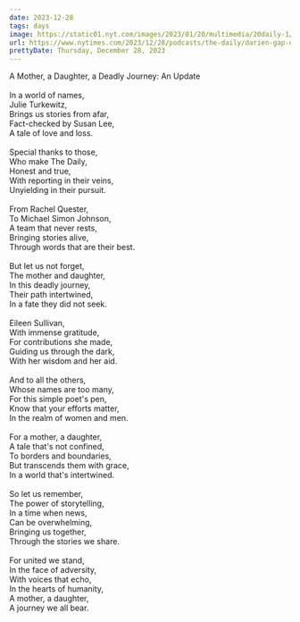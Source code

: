 ```yaml
---
date: 2023-12-28
tags: days
image: https://static01.nyt.com/images/2023/01/20/multimedia/20daily-1/20Daily-DarienGap-tfvh-facebookJumbo.jpg
url: https://www.nytimes.com/2023/12/28/podcasts/the-daily/darien-gap-update.html
prettyDate: Thursday, December 28, 2023
---
```

A Mother, a Daughter, a Deadly Journey: An Update<br><br>In a world of names,<br>Julie Turkewitz,<br>Brings us stories from afar,<br>Fact-checked by Susan Lee,<br>A tale of love and loss.<br><br>Special thanks to those,<br>Who make The Daily,<br>Honest and true,<br>With reporting in their veins,<br>Unyielding in their pursuit.<br><br>From Rachel Quester,<br>To Michael Simon Johnson,<br>A team that never rests,<br>Bringing stories alive,<br>Through words that are their best.<br><br>But let us not forget,<br>The mother and daughter,<br>In this deadly journey,<br>Their path intertwined,<br>In a fate they did not seek.<br><br>Eileen Sullivan,<br>With immense gratitude,<br>For contributions she made,<br>Guiding us through the dark,<br>With her wisdom and her aid.<br><br>And to all the others,<br>Whose names are too many,<br>For this simple poet's pen,<br>Know that your efforts matter,<br>In the realm of women and men.<br><br>For a mother, a daughter,<br>A tale that's not confined,<br>To borders and boundaries,<br>But transcends them with grace,<br>In a world that's intertwined.<br><br>So let us remember,<br>The power of storytelling,<br>In a time when news,<br>Can be overwhelming,<br>Bringing us together,<br>Through the stories we share.<br><br>For united we stand,<br>In the face of adversity,<br>With voices that echo,<br>In the hearts of humanity,<br>A mother, a daughter,<br>A journey we all bear.